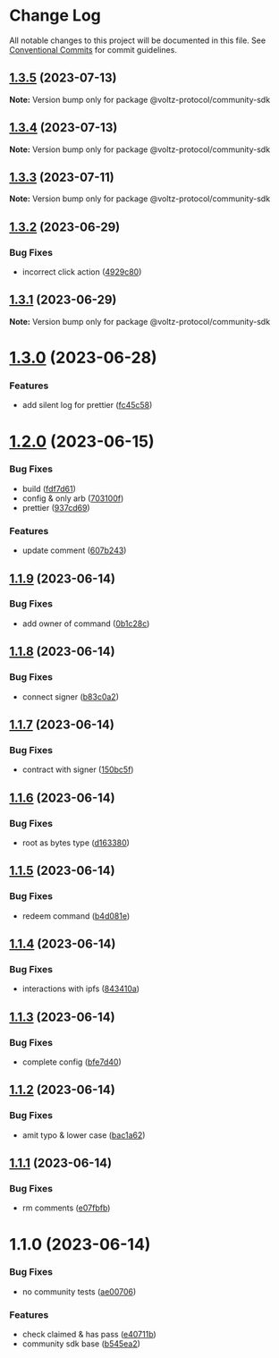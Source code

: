 # Change Log

All notable changes to this project will be documented in this file.
See [Conventional Commits](https://conventionalcommits.org) for commit guidelines.

## [1.3.5](https://github.com/Voltz-Protocol/v2-off-chain-monorepo/compare/@voltz-protocol/community-sdk@1.3.4...@voltz-protocol/community-sdk@1.3.5) (2023-07-13)

**Note:** Version bump only for package @voltz-protocol/community-sdk

## [1.3.4](https://github.com/Voltz-Protocol/v2-off-chain-monorepo/compare/@voltz-protocol/community-sdk@1.3.3...@voltz-protocol/community-sdk@1.3.4) (2023-07-13)

**Note:** Version bump only for package @voltz-protocol/community-sdk

## [1.3.3](https://github.com/Voltz-Protocol/v2-off-chain-monorepo/compare/@voltz-protocol/community-sdk@1.3.2...@voltz-protocol/community-sdk@1.3.3) (2023-07-11)

**Note:** Version bump only for package @voltz-protocol/community-sdk

## [1.3.2](https://github.com/Voltz-Protocol/v2-off-chain-monorepo/compare/@voltz-protocol/community-sdk@1.3.1...@voltz-protocol/community-sdk@1.3.2) (2023-06-29)

### Bug Fixes

- incorrect click action ([4929c80](https://github.com/Voltz-Protocol/v2-off-chain-monorepo/commit/4929c80c5fc7b85348baa87b100c319fd0a858b7))

## [1.3.1](https://github.com/Voltz-Protocol/v2-off-chain-monorepo/compare/@voltz-protocol/community-sdk@1.3.0...@voltz-protocol/community-sdk@1.3.1) (2023-06-29)

**Note:** Version bump only for package @voltz-protocol/community-sdk

# [1.3.0](https://github.com/Voltz-Protocol/v2-off-chain-monorepo/compare/@voltz-protocol/community-sdk@1.2.0...@voltz-protocol/community-sdk@1.3.0) (2023-06-28)

### Features

- add silent log for prettier ([fc45c58](https://github.com/Voltz-Protocol/v2-off-chain-monorepo/commit/fc45c58b01680517db9b12e9509d48c4730b3146))

# [1.2.0](https://github.com/Voltz-Protocol/v2-off-chain-monorepo/compare/@voltz-protocol/community-sdk@1.1.9...@voltz-protocol/community-sdk@1.2.0) (2023-06-15)

### Bug Fixes

- build ([fdf7d61](https://github.com/Voltz-Protocol/v2-off-chain-monorepo/commit/fdf7d611a4c1b2d7c902cec56db870b61bad1183))
- config & only arb ([703100f](https://github.com/Voltz-Protocol/v2-off-chain-monorepo/commit/703100f975e2586098f647e17237e64dca99ac64))
- prettier ([937cd69](https://github.com/Voltz-Protocol/v2-off-chain-monorepo/commit/937cd693abc92dad9c6789df1e98f6e0a3945c9d))

### Features

- update comment ([607b243](https://github.com/Voltz-Protocol/v2-off-chain-monorepo/commit/607b243742665eea4c29bf54df368dad4b65565b))

## [1.1.9](https://github.com/Voltz-Protocol/v2-off-chain-monorepo/compare/@voltz-protocol/community-sdk@1.1.8...@voltz-protocol/community-sdk@1.1.9) (2023-06-14)

### Bug Fixes

- add owner of command ([0b1c28c](https://github.com/Voltz-Protocol/v2-off-chain-monorepo/commit/0b1c28c1297d107a0220e4adfcbeec20fb71db8b))

## [1.1.8](https://github.com/Voltz-Protocol/v2-off-chain-monorepo/compare/@voltz-protocol/community-sdk@1.1.7...@voltz-protocol/community-sdk@1.1.8) (2023-06-14)

### Bug Fixes

- connect signer ([b83c0a2](https://github.com/Voltz-Protocol/v2-off-chain-monorepo/commit/b83c0a2cc057228c10309b8f66591d6920ec2ad0))

## [1.1.7](https://github.com/Voltz-Protocol/v2-off-chain-monorepo/compare/@voltz-protocol/community-sdk@1.1.6...@voltz-protocol/community-sdk@1.1.7) (2023-06-14)

### Bug Fixes

- contract with signer ([150bc5f](https://github.com/Voltz-Protocol/v2-off-chain-monorepo/commit/150bc5f4cd8eca6760fa14a750e5fd6d22af3bf3))

## [1.1.6](https://github.com/Voltz-Protocol/v2-off-chain-monorepo/compare/@voltz-protocol/community-sdk@1.1.5...@voltz-protocol/community-sdk@1.1.6) (2023-06-14)

### Bug Fixes

- root as bytes type ([d163380](https://github.com/Voltz-Protocol/v2-off-chain-monorepo/commit/d1633801cdabda50e59d1d5ac54d2e37df0f6525))

## [1.1.5](https://github.com/Voltz-Protocol/v2-off-chain-monorepo/compare/@voltz-protocol/community-sdk@1.1.4...@voltz-protocol/community-sdk@1.1.5) (2023-06-14)

### Bug Fixes

- redeem command ([b4d081e](https://github.com/Voltz-Protocol/v2-off-chain-monorepo/commit/b4d081e27a52b3a1b4ef86117cf7269232bc0670))

## [1.1.4](https://github.com/Voltz-Protocol/v2-off-chain-monorepo/compare/@voltz-protocol/community-sdk@1.1.3...@voltz-protocol/community-sdk@1.1.4) (2023-06-14)

### Bug Fixes

- interactions with ipfs ([843410a](https://github.com/Voltz-Protocol/v2-off-chain-monorepo/commit/843410a8872e15faa86d9edf0b331c70860e3071))

## [1.1.3](https://github.com/Voltz-Protocol/v2-off-chain-monorepo/compare/@voltz-protocol/community-sdk@1.1.2...@voltz-protocol/community-sdk@1.1.3) (2023-06-14)

### Bug Fixes

- complete config ([bfe7d40](https://github.com/Voltz-Protocol/v2-off-chain-monorepo/commit/bfe7d40ed1d13e9798548f69b6076344b45dce6f))

## [1.1.2](https://github.com/Voltz-Protocol/v2-off-chain-monorepo/compare/@voltz-protocol/community-sdk@1.1.1...@voltz-protocol/community-sdk@1.1.2) (2023-06-14)

### Bug Fixes

- amit typo & lower case ([bac1a62](https://github.com/Voltz-Protocol/v2-off-chain-monorepo/commit/bac1a6251d6ea8155ac041e54e2e9104698d815d))

## [1.1.1](https://github.com/Voltz-Protocol/v2-off-chain-monorepo/compare/@voltz-protocol/community-sdk@1.1.0...@voltz-protocol/community-sdk@1.1.1) (2023-06-14)

### Bug Fixes

- rm comments ([e07fbfb](https://github.com/Voltz-Protocol/v2-off-chain-monorepo/commit/e07fbfb736fc8e0be7db17b8962c979a32c60beb))

# 1.1.0 (2023-06-14)

### Bug Fixes

- no community tests ([ae00706](https://github.com/Voltz-Protocol/v2-off-chain-monorepo/commit/ae007069db875880ed62d3685a84e048140888ad))

### Features

- check claimed & has pass ([e40711b](https://github.com/Voltz-Protocol/v2-off-chain-monorepo/commit/e40711b11c3acacea53730cf43bc1e0f97476e53))
- community sdk base ([b545ea2](https://github.com/Voltz-Protocol/v2-off-chain-monorepo/commit/b545ea20070756b0ea20a144f0e3c082443a71a8))
